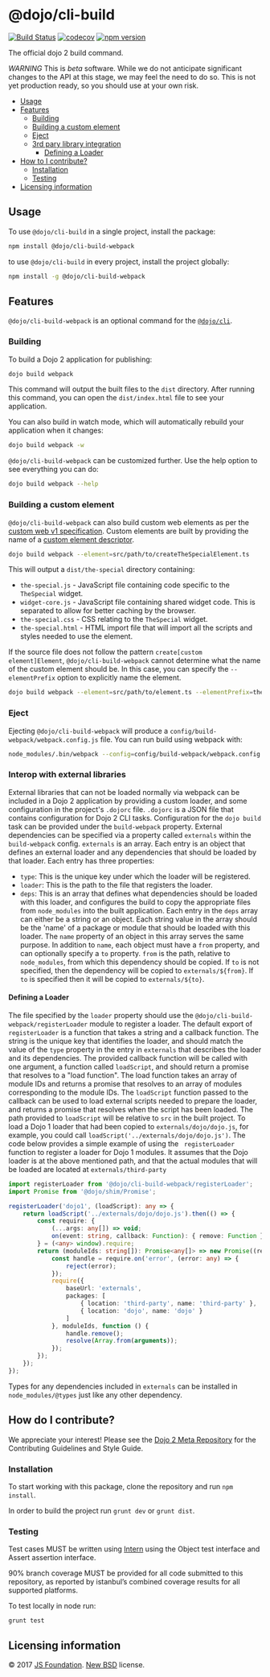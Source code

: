 # @dojo/cli-build

[![Build Status](https://travis-ci.org/dojo/cli-build.svg?branch=master)](https://travis-ci.org/dojo/cli-build)
[![codecov](https://codecov.io/gh/dojo/cli-build/branch/master/graph/badge.svg)](https://codecov.io/gh/dojo/cli-build)
[![npm version](https://badge.fury.io/js/%40dojo%2Fcli-build-webpack.svg)](https://badge.fury.io/js/%40dojo%2Fcli-build-webpack)

The official dojo 2 build command.

*WARNING* This is _beta_ software. While we do not anticipate significant changes to the API at this stage, we may feel the need to do so. This is not yet production ready, so you should use at your own risk. 

- [Usage](#usage)
- [Features](#features)
  - [Building](#building)
  - [Building a custom element](#building-a-custom-element)
  - [Eject](#eject)
  - [3rd pary library integration](#interop-with-external-libraries)
    - [Defining a Loader](#defining-a-loader)
- [How to I contribute?](#how-do-i-contribute)
  - [Installation](#installation)
  - [Testing](#testing)
- [Licensing information](#licensing-information)

## Usage

To use `@dojo/cli-build` in a single project, install the package:

```bash
npm install @dojo/cli-build-webpack
```

to use `@dojo/cli-build` in every project, install the project globally:

```bash
npm install -g @dojo/cli-build-webpack
```

## Features

`@dojo/cli-build-webpack` is an optional command for the [`@dojo/cli`](https://github.com/dojo/cli).

### Building

To build a Dojo 2 application for publishing:

```bash
dojo build webpack
```

This command will output the built files to the `dist` directory.  After running this command, you can open the `dist/index.html` file to see your application.

You can also build in watch mode, which will automatically rebuild your application when it changes:

```bash
dojo build webpack -w
```

`@dojo/cli-build-webpack` can be customized further. Use the help option to see everything you can do:

```bash
dojo build webpack --help
```

### Building a custom element

`@dojo/cli-build-webpack` can also build custom web elements as per the [custom web v1 specification](https://www.w3.org/TR/2016/WD-custom-elements-20161013/). Custom elements are built by providing the name of a [custom element descriptor](https://github.com/dojo/widget-core#web-components).

```bash
dojo build webpack --element=src/path/to/createTheSpecialElement.ts
```

This will output a `dist/the-special` directory containing:

* `the-special.js` - JavaScript file containing code specific to the `TheSpecial` widget.
* `widget-core.js` - JavaScript file containing shared widget code. This is separated to allow for better caching by the browser.
* `the-special.css` - CSS relating to the `TheSpecial` widget.
* `the-special.html` - HTML import file that will import all the scripts and styles needed to use the element.

If the source file does not follow the pattern `create[custom element]Element`, `@dojo/cli-build-webpack` cannot determine what the name of the custom element should be. In this case, you can specify the `--elementPrefix` option to explicitly name the element.

```bash
dojo build webpack --element=src/path/to/element.ts --elementPrefix=the-special
```

### Eject

Ejecting `@dojo/cli-build-webpack` will produce a `config/build-webpack/webpack.config.js` file. You can run build using webpack with:

```bash
node_modules/.bin/webpack --config=config/build-webpack/webpack.config.js
```

### Interop with external libraries

External libraries that can not be loaded normally via webpack can be included in a Dojo 2 application by providing a custom loader, and some
configuration in the project's `.dojorc` file.
`.dojorc` is a JSON file that contains configuration for Dojo 2 CLI tasks. Configuration for the `dojo build` task can be provided under the
`build-webpack` property.
External dependencies can be specified via a property called `externals` within the `build-webpack` config.
`externals` is an array. Each entry is an object that defines an external loader and any dependencies that should be loaded by that loader. Each entry has three properties:
* `type`: This is the unique key under which the loader will be registered.
* `loader`: This is the path to the file that registers the loader.
* `deps`: This is an array that defines what dependencies should be loaded with this loader, and configures the build to copy the appropriate files
 from `node_modules` into the built application. Each entry in the `deps` array can either be a string or an object. Each string value in the array should be the 'name' of a package or module that should be loaded with this loader. The `name` property of an object in this array serves the same purpose. In addition to `name`, each object must have a `from` property, and can optionally specify a `to` property. `from` is the path, relative to `node_modules`, from which this dependency should be copied. If `to` is not specified, then the dependency will be copied to `externals/${from}`. If `to` is specified then it will be copied to `externals/${to}`.

#### Defining a Loader

The file specified by the `loader` property should use the `@dojo/cli-build-webpack/registerLoader` module to register a loader.
The default export of `registerLoader` is a function that takes a string and a callback function. The string is the unique key that identifies the
loader, and should match the value of the `type` property in the entry in `externals` that describes the loader and its dependencies.
The provided callback function will be called with one argument, a function called `loadScript`, and should return a promise that resolves to a "load
function".
The load function takes an array of module IDs and returns a promise that resolves to an array of modules corresponding to the module IDs.
The `loadScript` function passed to the callback can be used to load external scripts needed to prepare the loader, and returns a promise that resolves
when the script has been loaded.
The path provided to `loadScript` will be relative to `src` in the built project. To load a Dojo 1 loader that had been copied to
`externals/dojo/dojo.js`, for example, you could call `loadScript('../externals/dojo/dojo.js')`. The code below provides a simple example of using the `
registerLoader` function to register a loader for Dojo 1 modules. It assumes that the Dojo loader is at the above mentioned path, and that the actual
modules that will be loaded are located at `externals/third-party`

```typescript
import registerLoader from '@dojo/cli-build-webpack/registerLoader';
import Promise from '@dojo/shim/Promise';

registerLoader('dojo1', (loadScript): any => {
	return loadScript('../externals/dojo/dojo.js').then(() => {
		const require: {
		    (...args: any[]) => void;
		    on(event: string, callback: Function): { remove: Function };
        } = (<any> window).require;
		return (moduleIds: string[]): Promise<any[]> => new Promise((resolve, reject) => {
		    const handle = require.on('error', (error: any) => {
		        reject(error);
		    });
			require({
				baseUrl: 'externals',
				packages: [
					{ location: 'third-party', name: 'third-party' },
					{ location: 'dojo', name: 'dojo' }
				]
			}, moduleIds, function () {
			    handle.remove();
				resolve(Array.from(arguments));
			});
		});
	});
});
```

Types for any dependencies included in `externals` can be installed in `node_modules/@types` just like any other dependency.

## How do I contribute?

We appreciate your interest!  Please see the [Dojo 2 Meta Repository](https://github.com/dojo/meta#readme) for the
Contributing Guidelines and Style Guide.

### Installation

To start working with this package, clone the repository and run `npm install`.

In order to build the project run `grunt dev` or `grunt dist`.

### Testing

Test cases MUST be written using [Intern](https://theintern.github.io) using the Object test interface and Assert assertion interface.

90% branch coverage MUST be provided for all code submitted to this repository, as reported by istanbul’s combined coverage results for all supported platforms.

To test locally in node run:

`grunt test`

## Licensing information

© 2017 [JS Foundation](https://js.foundation/). [New BSD](http://opensource.org/licenses/BSD-3-Clause) license.
